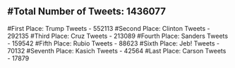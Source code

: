 #Total Number of Tweets: 1436077 
---
#First Place: Trump Tweets - 552113
#Second Place: Clinton Tweets - 292135
#Third Place: Cruz Tweets - 213089
#Fourth Place: Sanders Tweets - 159542
#Fifth Place: Rubio Tweets - 88623
#Sixth Place: Jeb! Tweets - 70132
#Seventh Place: Kasich Tweets - 42564
#Last Place: Carson Tweets - 17879
